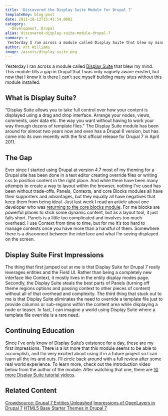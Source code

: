 ```yaml
---
title: 'Discovered the Display Suite Module for Drupal 7'
templateKey: blog-post
date: 2011-10-12T15:41:54.000Z
category: 
  -Development, Drupal
alias: discovered-display-suite-module-drupal-7
summary: > 
 Yesterday I ran across a module called Display Suite that blew my mind. This module fills a gap in Drupal that I was only vaguely aware existed, but now that I know it is there I can’t see myself building many sites without this module installed.
author: Art Williams
image: /assets/display-suite.png
---
```


Yesterday I ran across a module called [Display Suite](https://www.drupal.org/project/ds) that blew my mind. This module fills a gap in Drupal that I was only vaguely aware existed, but now that I know it is there I can’t see myself building many sites without this module installed.

What is Display Suite?
----------------------

"Display Suite allows you to take full control over how your content is displayed using a drag and drop interface. Arrange your nodes, views, comments, user data etc. the way you want without having to work your way through dozens of template files." The Display Suite module has been around for almost two years now and even has a Drupal 6 version, but has come into its own recently with the first official release for Drupal 7 in April 2011.

The Gap
-------

Ever since I started using Drupal at version 4.7 most of my theming for a Drupal site has been done in a text editor creating override files or writing css to position content in the right place. And while there have been many attempts to create a way to layout within the browser, nothing I’ve used has been without trade-offs. Panels, Contexts, and core Blocks modules all have their supporters and advantages, but they equally all have negatives that keep them from being ideal. Just last week I read an article about one developer who was [returning to the core blocks module](http://getlevelten.com/blog/randall-knutson/how-i-learned-stop-worrying-and-love-block). For me blocks are powerful places to stick some dynamic content, but as a layout tool, it just falls short. Panels is a little too complicated and involves too much overhead. I use Context from time to time, but for me it’s too hard to manage contexts once you have more than a handful of them. Somewhere there is a disconnect between the interface and what I’m seeing displayed on the screen.

Display Suite First Impressions
-------------------------------

The thing that first jumped out at me is that Display Suite for Drupal 7 really leverages entities and the Field UI. Rather than being a completely new interface like Context, it mostly lives in the entity display modes page. Secondly, the Display Suite steals the best parts of Panels (turning off theme regions options and passing context to other pieces of content) without all of that overhead and complexity. The third thing that stuck out to me is that Display Suite eliminates the need to override a template file just to provide columns or sub-regions within the content area while displaying a node or teaser. In fact, I can imagine a world using Display Suite where a template file override is a rare need.

Continuing Education
--------------------

Since I’ve only know of Display Suite’s existence for a day, these are my first impressions. There is a lot more that this module seems to be able to accomplish, and I’m very excited about using it in a future project so I can learn all the ins and outs. I’ll circle back around with a full review after some real world experience. To learn more, check out the introduction video below from the author of the module. After watching that one, there are [10 more Display Suite tutorial videos](http://tutr.tv/publisher/swentieman).

Related Content
---------------

[Crowdsource: Drupal 7 Entities Unleashed](/blog/08/24/2011/crowdsource-drupal-7-entities-unleashed) [Impressions of OpenLayers in Drupal 7](/blog/09/30/2011/impressions-openlayers-drupal-7) [HTML5 Base Starter Themes in Drupal 7](/blog/06/29/2011/html5-base-starter-themes-drupal-7)